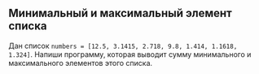 ## Минимальный и максимальный элемент списка

Дан список <code>numbers = [12.5, 3.1415, 2.718, 9.8, 1.414, 1.1618, 1.324]</code>.
Напиши программу, которая выводит сумму минимального и максимального элементов этого списка.